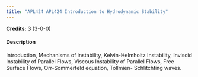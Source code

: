 ```yaml
---
title: "APL424 APL424 Introduction to Hydrodynamic Stability"
---
```

**Credits:** 3 (3-0-0)

#### Description
Introduction, Mechanisms of instability, Kelvin-Helmholtz Instability, Inviscid Instability of Parallel Flows, Viscous Instability of Parallel Flows, Free Surface Flows, Orr-Sommerfeld equation, Tollmien- Schlitchting waves.